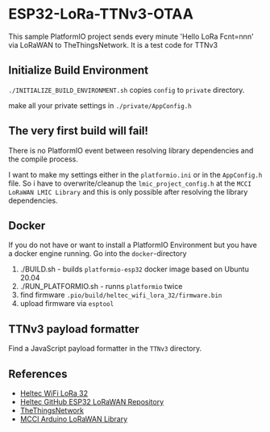 # ESP32-LoRa-TTNv3-OTAA

This sample PlatformIO project sends every minute 'Hello LoRa Fcnt=nnn' via LoRaWAN to TheThingsNetwork.
It is a test code for TTNv3

## Initialize Build Environment

`./INITIALIZE_BUILD_ENVIRONMENT.sh` copies `config` to `private` directory.

make all your private settings in `./private/AppConfig.h`

## The very first build will fail!
There is no PlatformIO event between resolving library dependencies and the compile process. 

I want to make my settings either in the `platformio.ini` or in the `AppConfig.h` file. So i have to overwrite/cleanup the `lmic_project_config.h` at the `MCCI LoRaWAN LMIC Library` and this is only possible after resolving the library dependencies.

## Docker
If you do not have or want to install a PlatformIO Environment but you have a docker engine running. Go into the `docker`-directory 

1. ./BUILD.sh - builds `platformio-esp32` docker image based on Ubuntu 20.04
2. ./RUN_PLATFORMIO.sh - runns `platformio` twice 
3. find firmware `.pio/build/heltec_wifi_lora_32/firmware.bin`
4. upload firmware via `esptool`

## TTNv3 payload formatter

Find a JavaScript payload formatter in the `TTNv3` directory.

## References

- [Heltec WiFi LoRa 32](https://heltec.org/project/wifi-lora-32/)
- [Heltec GitHub ESP32 LoRaWAN Repository](https://github.com/HelTecAutomation/ESP32_LoRaWAN)
- [TheThingsNetwork](https://www.thethingsnetwork.org/)
- [MCCI Arduino LoRaWAN Library](https://github.com/mcci-catena/arduino-lorawan)

